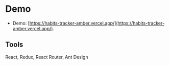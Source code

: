 # Demo

- Demo: [https://habits-tracker-amber.vercel.app/](https://habits-tracker-amber.vercel.app/). 

## Tools

React,
Redux,
React Router,
Ant Design



